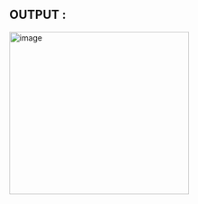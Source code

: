 ## OUTPUT :
<img width="319" height="288" alt="image" src="https://github.com/user-attachments/assets/35db207c-ca49-4e8a-a3ce-833dcbc7e4e2" />
